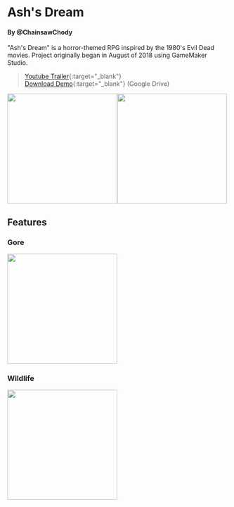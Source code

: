 # Ash's Dream
#### By @ChainsawChody
"Ash's Dream" is a horror-themed RPG inspired by the 1980's Evil Dead movies. Project originally began in August of 2018 using GameMaker Studio.

>[Youtube Trailer](https://youtu.be/ka4Qq3qRl4Y){:target="_blank"}  
>[Download Demo](https://drive.google.com/file/d/14Gcmi78RK9nkXSjK3e3jEb_ogliG7jNf/view?usp=drive_link){:target="_blank"} (Google Drive)  

<img src="https://media.discordapp.net/attachments/480152119140155432/535751699260768266/fogtest.gif" height="250"><img src="https://media.discordapp.net/attachments/480152119140155432/502916434138234890/ashfire.gif" height="250">

## Features
### Gore
<img src="https://media.discordapp.net/attachments/822179667846103040/895892857418817586/GIF_9-22-2021_12-00-27_PM.gif" height="250">

### Wildlife
<img src="https://media.discordapp.net/attachments/822179667846103040/895893676302155856/GIF_9-16-2021_2-46-36_PM.gif" height="250">
